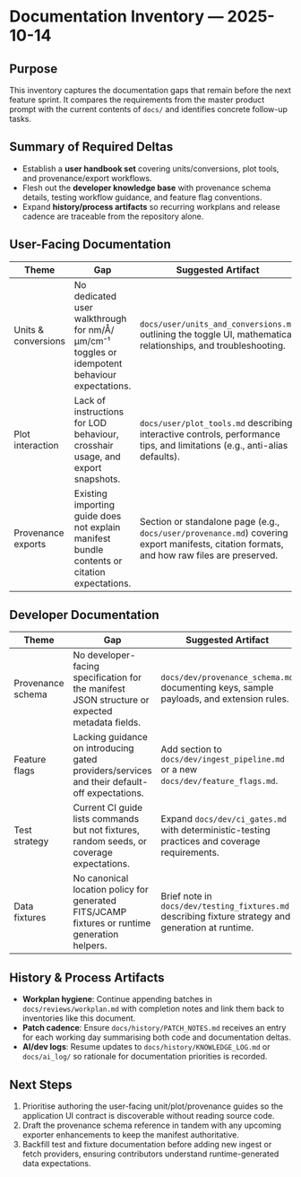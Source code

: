 # Documentation Inventory — 2025-10-14

## Purpose

This inventory captures the documentation gaps that remain before the next
feature sprint. It compares the requirements from the master product prompt
with the current contents of `docs/` and identifies concrete follow-up tasks.

## Summary of Required Deltas

- Establish a **user handbook set** covering units/conversions, plot tools,
  and provenance/export workflows.
- Flesh out the **developer knowledge base** with provenance schema details,
  testing workflow guidance, and feature flag conventions.
- Expand **history/process artifacts** so recurring workplans and release
  cadence are traceable from the repository alone.

## User-Facing Documentation

| Theme | Gap | Suggested Artifact |
| --- | --- | --- |
| Units & conversions | No dedicated user walkthrough for nm/Å/µm/cm⁻¹ toggles or idempotent behaviour expectations. | `docs/user/units_and_conversions.md` outlining the toggle UI, mathematical relationships, and troubleshooting. |
| Plot interaction | Lack of instructions for LOD behaviour, crosshair usage, and export snapshots. | `docs/user/plot_tools.md` describing interactive controls, performance tips, and limitations (e.g., anti-alias defaults). |
| Provenance exports | Existing importing guide does not explain manifest bundle contents or citation expectations. | Section or standalone page (e.g., `docs/user/provenance.md`) covering export manifests, citation formats, and how raw files are preserved. |

## Developer Documentation

| Theme | Gap | Suggested Artifact |
| --- | --- | --- |
| Provenance schema | No developer-facing specification for the manifest JSON structure or expected metadata fields. | `docs/dev/provenance_schema.md` documenting keys, sample payloads, and extension rules. |
| Feature flags | Lacking guidance on introducing gated providers/services and their default-off expectations. | Add section to `docs/dev/ingest_pipeline.md` or a new `docs/dev/feature_flags.md`. |
| Test strategy | Current CI guide lists commands but not fixtures, random seeds, or coverage expectations. | Expand `docs/dev/ci_gates.md` with deterministic-testing practices and coverage requirements. |
| Data fixtures | No canonical location policy for generated FITS/JCAMP fixtures or runtime generation helpers. | Brief note in `docs/dev/testing_fixtures.md` describing fixture strategy and generation at runtime. |

## History & Process Artifacts

- **Workplan hygiene**: Continue appending batches in `docs/reviews/workplan.md`
  with completion notes and link them back to inventories like this document.
- **Patch cadence**: Ensure `docs/history/PATCH_NOTES.md` receives an entry for
  each working day summarising both code and documentation deltas.
- **AI/dev logs**: Resume updates to `docs/history/KNOWLEDGE_LOG.md` or
  `docs/ai_log/` so rationale for documentation priorities is recorded.

## Next Steps

1. Prioritise authoring the user-facing unit/plot/provenance guides so the
   application UI contract is discoverable without reading source code.
2. Draft the provenance schema reference in tandem with any upcoming exporter
   enhancements to keep the manifest authoritative.
3. Backfill test and fixture documentation before adding new ingest or fetch
   providers, ensuring contributors understand runtime-generated data
   expectations.

